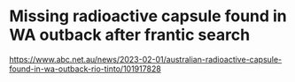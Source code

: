 # Missing radioactive capsule found in WA outback after frantic search 
 <https://www.abc.net.au/news/2023-02-01/australian-radioactive-capsule-found-in-wa-outback-rio-tinto/101917828>
